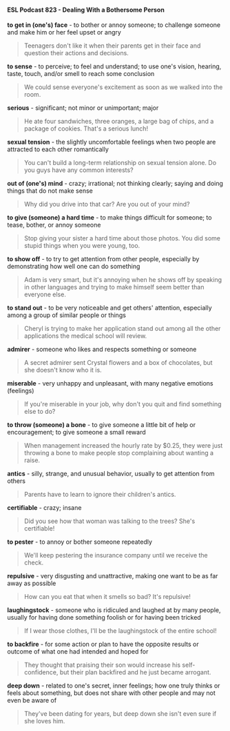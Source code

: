 #### ESL Podcast 823 - Dealing With a Bothersome Person

**to get in (one's) face** - to bother or annoy someone; to challenge someone and
make him or her feel upset or angry

> Teenagers don't like it when their parents get in their face and question their
actions and decisions.

**to sense** - to perceive; to feel and understand; to use one's vision, hearing,
taste, touch, and/or smell to reach some conclusion

> We could sense everyone's excitement as soon as we walked into the room.

**serious** - significant; not minor or unimportant; major

> He ate four sandwiches, three oranges, a large bag of chips, and a package of
cookies. That's a serious lunch!

**sexual tension** - the slightly uncomfortable feelings when two people are
attracted to each other romantically

> You can't build a long-term relationship on sexual tension alone. Do you guys
have any common interests?

**out of (one's) mind** - crazy; irrational; not thinking clearly; saying and doing
things that do not make sense

> Why did you drive into that car? Are you out of your mind?

**to give (someone) a hard time** - to make things difficult for someone; to tease,
bother, or annoy someone

> Stop giving your sister a hard time about those photos. You did some stupid
things when you were young, too.

**to show off** - to try to get attention from other people, especially by
demonstrating how well one can do something

> Adam is very smart, but it's annoying when he shows off by speaking in other
languages and trying to make himself seem better than everyone else.

**to stand out** - to be very noticeable and get others' attention, especially among
a group of similar people or things

> Cheryl is trying to make her application stand out among all the other
applications the medical school will review.

**admirer** - someone who likes and respects something or someone

> A secret admirer sent Crystal flowers and a box of chocolates, but she doesn't
know who it is.

**miserable** - very unhappy and unpleasant, with many negative emotions
(feelings)

> If you're miserable in your job, why don't you quit and find something else to
do?

**to throw (someone) a bone** - to give someone a little bit of help or
encouragement; to give someone a small reward

> When management increased the hourly rate by $0.25, they were just throwing
a bone to make people stop complaining about wanting a raise.

**antics** - silly, strange, and unusual behavior, usually to get attention from others

> Parents have to learn to ignore their children's antics.

**certifiable** - crazy; insane

> Did you see how that woman was talking to the trees? She's certifiable!

**to pester** - to annoy or bother someone repeatedly

> We'll keep pestering the insurance company until we receive the check.

**repulsive** - very disgusting and unattractive, making one want to be as far away
as possible

> How can you eat that when it smells so bad? It's repulsive!

**laughingstock** - someone who is ridiculed and laughed at by many people,
usually for having done something foolish or for having been tricked

> If I wear those clothes, I'll be the laughingstock of the entire school!

**to backfire** - for some action or plan to have the opposite results or outcome of
what one had intended and hoped for

> They thought that praising their son would increase his self-confidence, but
their plan backfired and he just became arrogant.

**deep down** - related to one's secret, inner feelings; how one truly thinks or feels
about something, but does not share with other people and may not even be
aware of

> They've been dating for years, but deep down she isn't even sure if she loves
him.

